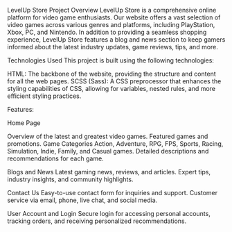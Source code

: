 LevelUp Store
Project Overview
LevelUp Store is a comprehensive online platform for video game enthusiasts. Our website offers a vast selection of video games across various genres and platforms, including PlayStation, Xbox, PC, and Nintendo. In addition to providing a seamless shopping experience, LevelUp Store features a blog and news section to keep gamers informed about the latest industry updates, game reviews, tips, and more.

Technologies Used
This project is built using the following technologies:

HTML: The backbone of the website, providing the structure and content for all the web pages.
SCSS (Sass): A CSS preprocessor that enhances the styling capabilities of CSS, allowing for variables, nested rules, and more efficient styling practices.

Features:

Home Page

Overview of the latest and greatest video games.
Featured games and promotions.
Game Categories
Action, Adventure, RPG, FPS, Sports, Racing, Simulation, Indie, Family, and Casual games.
Detailed descriptions and recommendations for each game.

Blogs and News
Latest gaming news, reviews, and articles.
Expert tips, industry insights, and community highlights.

Contact Us
Easy-to-use contact form for inquiries and support.
Customer service via email, phone, live chat, and social media.

User Account and Login
Secure login for accessing personal accounts, tracking orders, and receiving personalized recommendations.